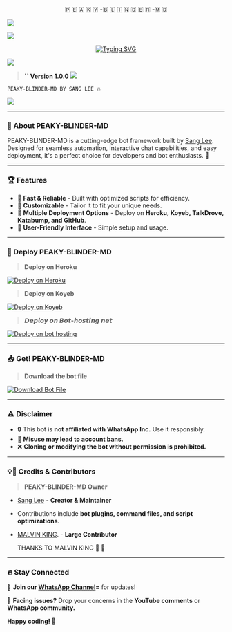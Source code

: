   <p align="center"> 🇵 🇪 🇦 🇰 🇾 -🇧 🇱 🇮 🇳 🇩 🇪 🇷 -🇲 🇩  </p>



<a><img src='https://files.catbox.moe/dat1by.jpg'/></a>

<a><img src='https://i.imgur.com/LyHic3i.gif'/>

<p align="center">
  <p align="center">
  <a href="https://git.io/typing-svg"><img src="https://readme-typing-svg.demolab.com?font=Bungee+Shade&size=25&pause=1000&background=FF000000&width=435&lines=THIS+IS+PEAKY-BLINDER-MD+V1%20❤️+; PEAKY-BLINDER-MD-+V1%20☠️;CREATED+BY+SANG LEE%20🤓" alt="Typing SVG" /></a></p>
  
<a><img src='https://i.imgur.com/LyHic3i.gif'/>

> **`` Version 1.0.0**
<a><img src='https://i.imgur.com/LyHic3i.gif'/>

```
PEAKY-BLINDER-MD BY SANG LEE 🔥
```

 <a><img src='https://i.imgur.com/LyHic3i.gif'/>



---

### 🌟 About PEAKY-BLINDER-MD 

PEAKY-BLINDER-MD is a cutting-edge bot framework built by [Sang Lee](https://github.com/Thomas-shelby001). Designed for seamless automation, interactive chat capabilities, and easy deployment, it's a perfect choice for developers and bot enthusiasts. 🚀

---

### 🏆 Features
- 🚀 **Fast & Reliable** - Built with optimized scripts for efficiency.
- 🎨 **Customizable** - Tailor it to fit your unique needs.
- 🔄 **Multiple Deployment Options** - Deploy on **Heroku, Koyeb, TalkDrove, Katabump, and GitHub**.
- 📌 **User-Friendly Interface** - Simple setup and usage.

---

### 🚀 Deploy PEAKY-BLINDER-MD 

> **Deploy on Heroku**
<p align="left">  
<a href='https://dashboard.heroku.com/new?template=https://github.com/Thomas-shelby001/PEAKY-BLINDER-MD/tree/main' target="_blank"><img alt='Deploy on Heroku' src='https://img.shields.io/badge/Deploy%20on-Heroku-FF004D?style=for-the-badge&logo=heroku&logoColor=white'/></a>  
</p>

> **Deploy on Koyeb**
<p align="left">  
<a href='https://app.koyeb.com/services/deploy?type=git&repository=Thomas-shelby001/PEAKY-BLINDER-MD&ports=3000' target="_blank"><img alt='Deploy on Koyeb' src='https://img.shields.io/badge/Deploy%20on-Koyeb-FF009D?style=for-the-badge&logo=koyeb&logoColor=white'/></a>  
</p>

> **𝘿𝙚𝙥𝙡𝙤𝙮 𝙤𝙣 𝘽𝙤𝙩-𝙝𝙤𝙨𝙩𝙞𝙣𝙜 𝙣𝙚𝙩**
<p align="left">  
<a href='https://bot hosting net?type=git&repository=Thomas-shelby001/PEAKY-BLINDER-MD&ports=3000' target="_blank"><img alt='Deploy on bot hosting' src='https://img.shields.io/badge/Deploy%20on-bot hosting-FF009D?style=for-the-badge&logo=bot hosting&logoColor=white'/></a>  
</p>

---

### 📥 Get! PEAKY-BLINDER-MD 

> **Download the bot file**
<p align="left">  
<a href='https://github.com/XdKing2/MALVIN-XD/archive/refs/heads/main.zip' target="_blank"><img alt='Download Bot File' src='https://img.shields.io/badge/Download%20Bot-file-FF009D?style=for-the-badge&logo=github&logoColor=white'/></a>  
</p>

---

### ⚠️ Disclaimer

- 🔒 This bot is **not affiliated with WhatsApp Inc.** Use it responsibly.
- 🚨 **Misuse may lead to account bans.**
- ❌ **Cloning or modifying the bot without permission is prohibited.**

---

### 💡👑 Credits & Contributors

> **PEAKY-BLINDER-MD Owner**
- [Sang Lee](https://github.com/Thomas-shelby001) - **Creator & Maintainer**
- Contributions include **bot plugins, command files, and script optimizations.**

- [MALVIN KING](https://github.com/Xdking2). - **Large Contributor**


     THANKS TO MALVIN KING 👑 👑 
---

### 🔥 Stay Connected

📢 **Join our [WhatsApp Channel](https://whatsapp.com/channel/0029VbAuEfj29754YgFtRf33)=** for updates!

📌 **Facing issues?** Drop your concerns in the **YouTube comments** or **WhatsApp community.**

**Happy coding! 🚀**

